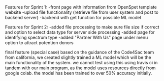 Features for Sprint 1:
-front page with information from OpenSpet template website
-upload file functionality (retrieve file from user system and post to backend server)
-backend with get function for possible ML model

Features for Sprint 2:
-added file processing to make sure file size if correct and option to select data type for server side processing
-added page for identifying spectrum type
-added "Partner With Us" page under menu option to attract potention donors

final feature (special case)
based on the guidance of the Code4Sac team from california, we created slightly trained a ML model which will be the main functionality of the system. we cannot test using this using travis ci in tandem with our main program, as the model uses resources directly from google colab. the model has been trained to over 50% accuracy initially.
